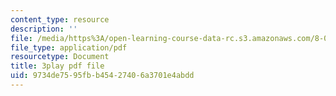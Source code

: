 ```yaml
---
content_type: resource
description: ''
file: /media/https%3A/open-learning-course-data-rc.s3.amazonaws.com/8-04-quantum-physics-i-spring-2016/9734de7595fbb45427406a3701e4abdd_bX-k26w-tsU.pdf
file_type: application/pdf
resourcetype: Document
title: 3play pdf file
uid: 9734de75-95fb-b454-2740-6a3701e4abdd
---
```

